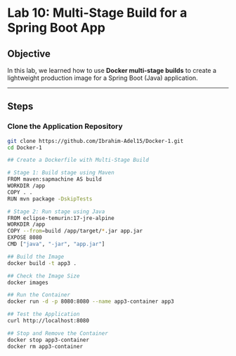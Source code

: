 #  Lab 10: Multi-Stage Build for a Spring Boot App

##  Objective
In this lab, we learned how to use **Docker multi-stage builds** to create a lightweight production image for a Spring Boot (Java) application.

---

##  Steps

###  Clone the Application Repository
```bash
git clone https://github.com/Ibrahim-Adel15/Docker-1.git
cd Docker-1

## Create a Dockerfile with Multi-Stage Build

# Stage 1: Build stage using Maven
FROM maven:sapmachine AS build
WORKDIR /app
COPY . .
RUN mvn package -DskipTests

# Stage 2: Run stage using Java
FROM eclipse-temurin:17-jre-alpine
WORKDIR /app
COPY --from=build /app/target/*.jar app.jar
EXPOSE 8080
CMD ["java", "-jar", "app.jar"]

## Build the Image
docker build -t app3 .

## Check the Image Size
docker images

## Run the Container
docker run -d -p 8080:8080 --name app3-container app3

## Test the Application
curl http://localhost:8080

## Stop and Remove the Container
docker stop app3-container
docker rm app3-container


